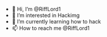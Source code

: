 - 👋 Hi, I’m @RiffLord1
- 👀 I’m interested in Hackimg
- 🌱 I’m currently learning how to hack
- 📫 How to reach me @RiffLord1

<!---
RiffLord1/RiffLord1 is a ✨ special ✨ repository because its `README.md` (this file) appears on your GitHub profile.
You can click the Preview link to take a look at your changes.
--->
